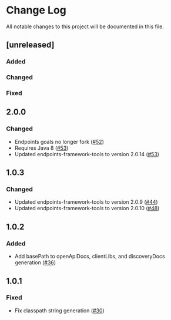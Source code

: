 # Change Log
All notable changes to this project will be documented in this file.
## [unreleased]

### Added

### Changed

### Fixed

## 2.0.0
### Changed
- Endpoints goals no longer fork ([#52](https://github.com/GoogleCloudPlatform/endpoints-framework-maven-plugin/pull/52))
- Requires Java 8 ([#53](https://github.com/GoogleCloudPlatform/endpoints-framework-maven-plugin/pull/53))
- Updated endpoints-framework-tools to version 2.0.14 ([#53](https://github.com/GoogleCloudPlatform/endpoints-framework-maven-plugin/pull/53))

## 1.0.3
### Changed
- Updated endpoints-framework-tools to version 2.0.9 ([#44](https://github.com/GoogleCloudPlatform/endpoints-framework-maven-plugin/pull/44))
- Updated endpoints-framework-tools to version 2.0.10 ([#48](https://github.com/GoogleCloudPlatform/endpoints-framework-maven-plugin/pull/48))

## 1.0.2
### Added
- Add basePath to openApiDocs, clientLibs, and discoveryDocs generation ([#36](https://github.com/GoogleCloudPlatform/endpoints-framework-maven-plugin/issues/36))

## 1.0.1
### Fixed
- Fix classpath string generation ([#30](https://github.com/GoogleCloudPlatform/endpoints-framework-maven-plugin/issues/30))
